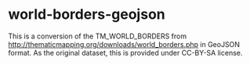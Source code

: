 # world-borders-geojson
This is a conversion of the TM_WORLD_BORDERS from http://thematicmapping.org/downloads/world_borders.php in GeoJSON format. As the original dataset, this is provided under CC-BY-SA license.
